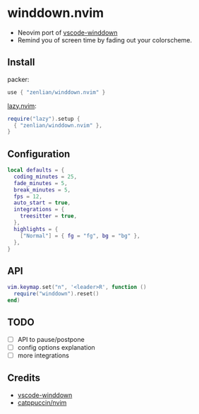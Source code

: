 # winddown.nvim

- Neovim port of [vscode-winddown](https://github.com/schneefux/vscode-winddown)
- Remind you of screen time by fading out your colorscheme.

## Install

packer:

```lua
use { "zenlian/winddown.nvim" }
```

[lazy.nvim](https://github.com/folke/lazy.nvim):

```lua
require("lazy").setup {
  { "zenlian/winddown.nvim" },
}
```

## Configuration

```lua
local defaults = {
  coding_minutes = 25,
  fade_minutes = 5,
  break_minutes = 5,
  fps = 12,
  auto_start = true,
  integrations = {
    treesitter = true,
  },
  highlights = {
    ["Normal"] = { fg = "fg", bg = "bg" },
  },
}
```

## API

```lua
vim.keymap.set("n", '<leader>R', function ()
  require("winddown").reset()
end)
```

## TODO

- [ ] API to pause/postpone
- [ ] config options explanation
- [ ] more integrations

## Credits

- [vscode-winddown](https://github.com/schneefux/vscode-winddown)
- [catppuccin/nvim](https://github.com/catppuccin/nvim)
